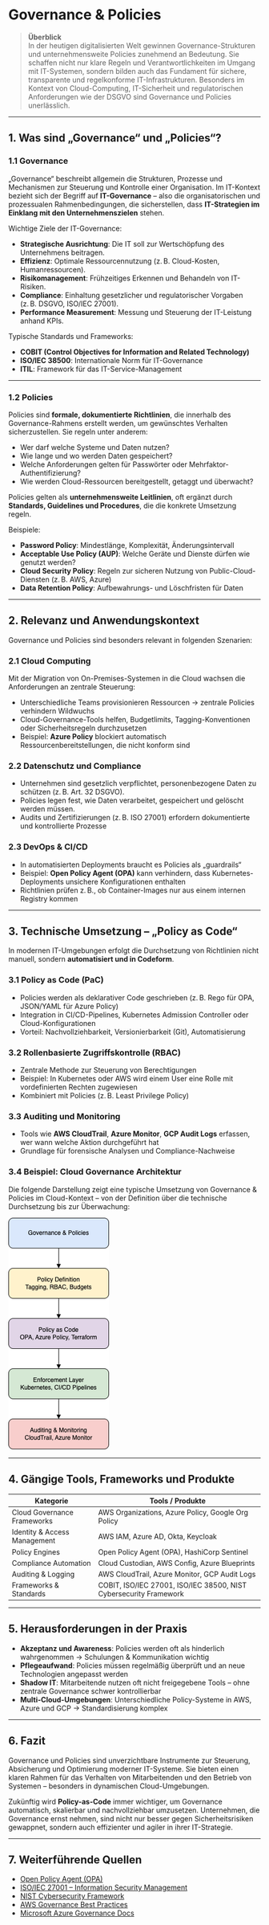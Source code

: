 # Governance & Policies

> **Überblick**  
> In der heutigen digitalisierten Welt gewinnen Governance-Strukturen und unternehmensweite Policies zunehmend an Bedeutung. Sie schaffen nicht nur klare Regeln und Verantwortlichkeiten im Umgang mit IT-Systemen, sondern bilden auch das Fundament für sichere, transparente und regelkonforme IT-Infrastrukturen. Besonders im Kontext von Cloud-Computing, IT-Sicherheit und regulatorischen Anforderungen wie der DSGVO sind Governance und Policies unerlässlich.

---

## 1. Was sind „Governance“ und „Policies“?

### 1.1 Governance

„Governance“ beschreibt allgemein die Strukturen, Prozesse und Mechanismen zur Steuerung und Kontrolle einer Organisation. Im IT-Kontext bezieht sich der Begriff auf **IT-Governance** – also die organisatorischen und prozessualen Rahmenbedingungen, die sicherstellen, dass **IT-Strategien im Einklang mit den Unternehmenszielen** stehen.

Wichtige Ziele der IT-Governance:
- **Strategische Ausrichtung**: Die IT soll zur Wertschöpfung des Unternehmens beitragen.
- **Effizienz**: Optimale Ressourcennutzung (z. B. Cloud-Kosten, Humanressourcen).
- **Risikomanagement**: Frühzeitiges Erkennen und Behandeln von IT-Risiken.
- **Compliance**: Einhaltung gesetzlicher und regulatorischer Vorgaben (z. B. DSGVO, ISO/IEC 27001).
- **Performance Measurement**: Messung und Steuerung der IT-Leistung anhand KPIs.

Typische Standards und Frameworks:
- **COBIT (Control Objectives for Information and Related Technology)**
- **ISO/IEC 38500**: Internationale Norm für IT-Governance
- **ITIL**: Framework für das IT-Service-Management

---

### 1.2 Policies

Policies sind **formale, dokumentierte Richtlinien**, die innerhalb des Governance-Rahmens erstellt werden, um gewünschtes Verhalten sicherzustellen. Sie regeln unter anderem:

- Wer darf welche Systeme und Daten nutzen?
- Wie lange und wo werden Daten gespeichert?
- Welche Anforderungen gelten für Passwörter oder Mehrfaktor-Authentifizierung?
- Wie werden Cloud-Ressourcen bereitgestellt, getaggt und überwacht?

Policies gelten als **unternehmensweite Leitlinien**, oft ergänzt durch **Standards, Guidelines und Procedures**, die die konkrete Umsetzung regeln.

Beispiele:
- **Password Policy**: Mindestlänge, Komplexität, Änderungsintervall
- **Acceptable Use Policy (AUP)**: Welche Geräte und Dienste dürfen wie genutzt werden?
- **Cloud Security Policy**: Regeln zur sicheren Nutzung von Public-Cloud-Diensten (z. B. AWS, Azure)
- **Data Retention Policy**: Aufbewahrungs- und Löschfristen für Daten

---

## 2. Relevanz und Anwendungskontext

Governance und Policies sind besonders relevant in folgenden Szenarien:

### 2.1 Cloud Computing

Mit der Migration von On-Premises-Systemen in die Cloud wachsen die Anforderungen an zentrale Steuerung:
- Unterschiedliche Teams provisionieren Ressourcen → zentrale Policies verhindern Wildwuchs
- Cloud-Governance-Tools helfen, Budgetlimits, Tagging-Konventionen oder Sicherheitsregeln durchzusetzen
- Beispiel: **Azure Policy** blockiert automatisch Ressourcenbereitstellungen, die nicht konform sind

### 2.2 Datenschutz und Compliance

- Unternehmen sind gesetzlich verpflichtet, personenbezogene Daten zu schützen (z. B. Art. 32 DSGVO).
- Policies legen fest, wie Daten verarbeitet, gespeichert und gelöscht werden müssen.
- Audits und Zertifizierungen (z. B. ISO 27001) erfordern dokumentierte und kontrollierte Prozesse

### 2.3 DevOps & CI/CD

- In automatisierten Deployments braucht es Policies als „guardrails“
- Beispiel: **Open Policy Agent (OPA)** kann verhindern, dass Kubernetes-Deployments unsichere Konfigurationen enthalten
- Richtlinien prüfen z. B., ob Container-Images nur aus einem internen Registry kommen

---

## 3. Technische Umsetzung – „Policy as Code“

In modernen IT-Umgebungen erfolgt die Durchsetzung von Richtlinien nicht manuell, sondern **automatisiert und in Codeform**.

### 3.1 Policy as Code (PaC)

- Policies werden als deklarativer Code geschrieben (z. B. Rego für OPA, JSON/YAML für Azure Policy)
- Integration in CI/CD-Pipelines, Kubernetes Admission Controller oder Cloud-Konfigurationen
- Vorteil: Nachvollziehbarkeit, Versionierbarkeit (Git), Automatisierung

### 3.2 Rollenbasierte Zugriffskontrolle (RBAC)

- Zentrale Methode zur Steuerung von Berechtigungen
- Beispiel: In Kubernetes oder AWS wird einem User eine Rolle mit vordefinierten Rechten zugewiesen
- Kombiniert mit Policies (z. B. Least Privilege Policy)

### 3.3 Auditing und Monitoring

- Tools wie **AWS CloudTrail**, **Azure Monitor**, **GCP Audit Logs** erfassen, wer wann welche Aktion durchgeführt hat
- Grundlage für forensische Analysen und Compliance-Nachweise

### 3.4 Beispiel: Cloud Governance Architektur

Die folgende Darstellung zeigt eine typische Umsetzung von Governance & Policies im Cloud-Kontext – von der Definition über die technische Durchsetzung bis zur Überwachung:

![Cloud Governance Architektur](assets/governance_simple.png)

---

## 4. Gängige Tools, Frameworks und Produkte

| Kategorie                     | Tools / Produkte                                                |
|------------------------------|-----------------------------------------------------------------|
| Cloud Governance Frameworks  | AWS Organizations, Azure Policy, Google Org Policy              |
| Identity & Access Management | AWS IAM, Azure AD, Okta, Keycloak                               |
| Policy Engines               | Open Policy Agent (OPA), HashiCorp Sentinel                     |
| Compliance Automation        | Cloud Custodian, AWS Config, Azure Blueprints                   |
| Auditing & Logging           | AWS CloudTrail, Azure Monitor, GCP Audit Logs                   |
| Frameworks & Standards       | COBIT, ISO/IEC 27001, ISO/IEC 38500, NIST Cybersecurity Framework |

---

## 5. Herausforderungen in der Praxis

- **Akzeptanz und Awareness**: Policies werden oft als hinderlich wahrgenommen → Schulungen & Kommunikation wichtig
- **Pflegeaufwand**: Policies müssen regelmäßig überprüft und an neue Technologien angepasst werden
- **Shadow IT**: Mitarbeitende nutzen oft nicht freigegebene Tools – ohne zentrale Governance schwer kontrollierbar
- **Multi-Cloud-Umgebungen**: Unterschiedliche Policy-Systeme in AWS, Azure und GCP → Standardisierung komplex

---

## 6. Fazit

Governance und Policies sind unverzichtbare Instrumente zur Steuerung, Absicherung und Optimierung moderner IT-Systeme. Sie bieten einen klaren Rahmen für das Verhalten von Mitarbeitenden und den Betrieb von Systemen – besonders in dynamischen Cloud-Umgebungen.

Zukünftig wird **Policy-as-Code** immer wichtiger, um Governance automatisch, skalierbar und nachvollziehbar umzusetzen. Unternehmen, die Governance ernst nehmen, sind nicht nur besser gegen Sicherheitsrisiken gewappnet, sondern auch effizienter und agiler in ihrer IT-Strategie.

---

## 7. Weiterführende Quellen

- [Open Policy Agent (OPA)](https://www.openpolicyagent.org/)
- [ISO/IEC 27001 – Information Security Management](https://www.iso.org/isoiec-27001-information-security.html)
- [NIST Cybersecurity Framework](https://www.nist.gov/cyberframework)
- [AWS Governance Best Practices](https://docs.aws.amazon.com/whitepapers/latest/establishing-your-cloud-foundation/governance.html)
- [Microsoft Azure Governance Docs](https://learn.microsoft.com/en-us/azure/governance/)